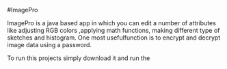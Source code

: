 #ImagePro

ImagePro is a java based app in which you can edit a number of attributes like adjusting RGB colors ,applying math functions, making different type of sketches and histogram. One most usefulfunction is to encrypt and decrypt image data using a password.

To run this projects simply download it and run the 
